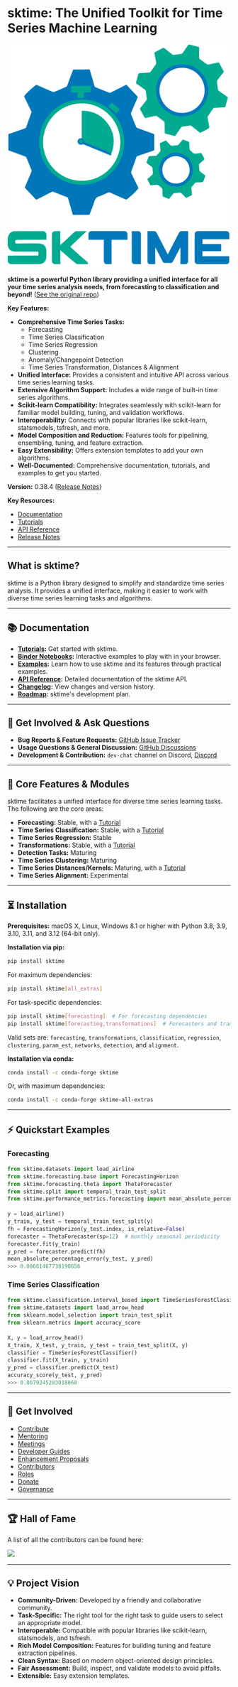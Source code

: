 # sktime: The Unified Toolkit for Time Series Machine Learning

[![sktime Logo](https://github.com/sktime/sktime/blob/main/docs/source/images/sktime-logo.svg?raw=true "sktime")](https://www.sktime.net/)

**sktime is a powerful Python library providing a unified interface for all your time series analysis needs, from forecasting to classification and beyond!**  ([See the original repo](https://github.com/sktime/sktime))

**Key Features:**

*   **Comprehensive Time Series Tasks:**
    *   Forecasting
    *   Time Series Classification
    *   Time Series Regression
    *   Clustering
    *   Anomaly/Changepoint Detection
    *   Time Series Transformation, Distances & Alignment
*   **Unified Interface:** Provides a consistent and intuitive API across various time series learning tasks.
*   **Extensive Algorithm Support:** Includes a wide range of built-in time series algorithms.
*   **Scikit-learn Compatibility:**  Integrates seamlessly with scikit-learn for familiar model building, tuning, and validation workflows.
*   **Interoperability:**  Connects with popular libraries like scikit-learn, statsmodels, tsfresh, and more.
*   **Model Composition and Reduction:** Features tools for pipelining, ensembling, tuning, and feature extraction.
*   **Easy Extensibility:**  Offers extension templates to add your own algorithms.
*   **Well-Documented:** Comprehensive documentation, tutorials, and examples to get you started.

**Version:** 0.38.4 ([Release Notes](https://www.sktime.net/en/latest/changelog.html))

**Key Resources:**

*   [Documentation](https://www.sktime.net/en/stable/users.html)
*   [Tutorials](https://www.sktime.net/en/stable/examples.html)
*   [API Reference](https://www.sktime.net/en/latest/api_reference.html)
*   [Release Notes](https://www.sktime.net/en/latest/changelog.html)

---

## What is sktime?

sktime is a Python library designed to simplify and standardize time series analysis. It provides a unified interface, making it easier to work with diverse time series learning tasks and algorithms.

---

## :books: Documentation

*   **[Tutorials](https://www.sktime.net/en/latest/tutorials.html):** Get started with sktime.
*   **[Binder Notebooks](https://mybinder.org/v2/gh/sktime/sktime/main?filepath=examples):** Interactive examples to play with in your browser.
*   **[Examples](https://www.sktime.net/en/latest/examples.html):**  Learn how to use sktime and its features through practical examples.
*   **[API Reference](https://www.sktime.net/en/latest/api_reference.html):** Detailed documentation of the sktime API.
*   **[Changelog](https://www.sktime.net/en/latest/changelog.html):** View changes and version history.
*   **[Roadmap](https://www.sktime.net/en/latest/roadmap.html):** sktime's development plan.

---

## :speech_balloon: Get Involved & Ask Questions

*   **Bug Reports & Feature Requests:** [GitHub Issue Tracker](https://github.com/sktime/sktime/issues)
*   **Usage Questions & General Discussion:** [GitHub Discussions](https://github.com/sktime/sktime/discussions)
*   **Development & Contribution:**  `dev-chat` channel on Discord, [Discord](https://discord.com/invite/54ACzaFsn7)

---

## :dizzy: Core Features & Modules

sktime facilitates a unified interface for diverse time series learning tasks. The following are the core areas:

*   **Forecasting:** Stable, with a [Tutorial](https://www.sktime.net/en/latest/examples/01_forecasting.html)
*   **Time Series Classification:** Stable, with a [Tutorial](https://github.com/sktime/sktime/blob/main/examples/02_classification.ipynb)
*   **Time Series Regression:** Stable
*   **Transformations:** Stable, with a [Tutorial](https://github.com/sktime/sktime/blob/main/examples/03_transformers.ipynb)
*   **Detection Tasks:** Maturing
*   **Time Series Clustering:** Maturing
*   **Time Series Distances/Kernels:** Maturing, with a [Tutorial](https://github.com/sktime/sktime/blob/main/examples/03_transformers.ipynb)
*   **Time Series Alignment:** Experimental

---

## :hourglass_flowing_sand: Installation

**Prerequisites:** macOS X, Linux, Windows 8.1 or higher with Python 3.8, 3.9, 3.10, 3.11, and 3.12 (64-bit only).

**Installation via pip:**

```bash
pip install sktime
```

For maximum dependencies:

```bash
pip install sktime[all_extras]
```

For task-specific dependencies:

```bash
pip install sktime[forecasting]  # For forecasting dependencies
pip install sktime[forecasting,transformations]  # Forecasters and transformers
```

Valid sets are: `forecasting`, `transformations`, `classification`, `regression`, `clustering`, `param_est`, `networks`, `detection`, and `alignment`.

**Installation via conda:**

```bash
conda install -c conda-forge sktime
```

Or, with maximum dependencies:

```bash
conda install -c conda-forge sktime-all-extras
```

---

## :zap: Quickstart Examples

### Forecasting

```python
from sktime.datasets import load_airline
from sktime.forecasting.base import ForecastingHorizon
from sktime.forecasting.theta import ThetaForecaster
from sktime.split import temporal_train_test_split
from sktime.performance_metrics.forecasting import mean_absolute_percentage_error

y = load_airline()
y_train, y_test = temporal_train_test_split(y)
fh = ForecastingHorizon(y_test.index, is_relative=False)
forecaster = ThetaForecaster(sp=12)  # monthly seasonal periodicity
forecaster.fit(y_train)
y_pred = forecaster.predict(fh)
mean_absolute_percentage_error(y_test, y_pred)
>>> 0.08661467738190656
```

### Time Series Classification

```python
from sktime.classification.interval_based import TimeSeriesForestClassifier
from sktime.datasets import load_arrow_head
from sklearn.model_selection import train_test_split
from sklearn.metrics import accuracy_score

X, y = load_arrow_head()
X_train, X_test, y_train, y_test = train_test_split(X, y)
classifier = TimeSeriesForestClassifier()
classifier.fit(X_train, y_train)
y_pred = classifier.predict(X_test)
accuracy_score(y_test, y_pred)
>>> 0.8679245283018868
```

---

## :wave: Get Involved

*   [Contribute](https://www.sktime.net/en/latest/get_involved/contributing.html)
*   [Mentoring](https://github.com/sktime/mentoring)
*   [Meetings](https://calendar.google.com/calendar/u/0/embed?src=sktime.toolbox@gmail.com&ctz=UTC)
*   [Developer Guides](https://www.sktime.net/en/latest/developer_guide.html)
*   [Enhancement Proposals](https://github.com/sktime/enhancement-proposals)
*   [Contributors](https://github.com/sktime/sktime/blob/main/CONTRIBUTORS.md)
*   [Roles](https://www.sktime.net/en/latest/about/team.html)
*   [Donate](https://opencollective.com/sktime)
*   [Governance](https://www.sktime.net/en/latest/get_involved/governance.html)

---

## :trophy: Hall of Fame

A list of all the contributors can be found here:

<a href="https://github.com/sktime/sktime/graphs/contributors">
<img src="https://opencollective.com/sktime/contributors.svg?width=600&button=false" />
</a>

---

## :bulb: Project Vision

*   **Community-Driven:** Developed by a friendly and collaborative community.
*   **Task-Specific:** The right tool for the right task to guide users to select an appropriate model.
*   **Interoperable:** Compatible with popular libraries like scikit-learn, statsmodels, and tsfresh.
*   **Rich Model Composition:** Features for building tuning and feature extraction pipelines.
*   **Clean Syntax:** Based on modern object-oriented design principles.
*   **Fair Assessment:** Build, inspect, and validate models to avoid pitfalls.
*   **Extensible:** Easy extension templates.